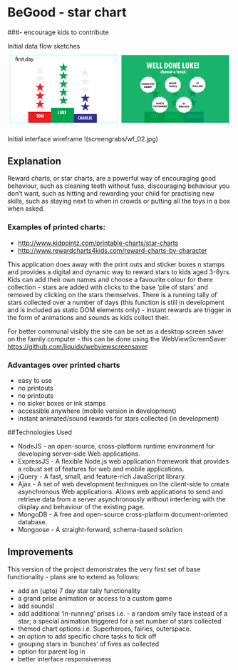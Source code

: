 # BeGood - star chart 
###- encourage kids to contribute 


Initial data flow sketches
![layout idea](screengrabs/wf_01.jpg)

Initial interface wireframe
!(screengrabs/wf_02.jpg)


## Explanation

Reward charts, or star charts, are a powerful way of encouraging good behaviour, such as cleaning teeth without fuss, discouraging behaviour you don’t want, such as hitting and rewarding your child for practising new skills, such as staying next to when in crowds or putting all the toys in a box when asked.

### Examples of printed charts:
- http://www.kidpointz.com/printable-charts/star-charts
- http://www.rewardcharts4kids.com/reward-charts-by-character

This application does away with the print outs and sticker boxes n stamps and provides a digital and dynamic way to reward stars to kids  aged 3-8yrs. Kids can add their own names and choose a favourite colour for there collection - stars are added with clicks to the base ‘pile of stars’ and removed by clicking on the stars themselves. There is a running tally of stars collected over a number of days (this function is still in development and is included as static DOM elements only) - instant rewards are trigger in the form of animations and sounds  as kids collect their.

For better communal visibly the site can be set as a desktop screen saver on the family computer - this can be done using the WebViewScreenSaver https://github.com/liquidx/webviewscreensaver


### Advantages over printed charts

- easy to use
- no printouts
- no printouts
- no sicker boxes or ink stamps
- accessible anywhere (mobile version in development)
- instant animated/sound rewards for stars collected (in development)


##Technologies Used

- NodeJS - an open-source, cross-platform runtime environment for developing server-side Web applications.
- ExpressJS -  A flexible Node.js web application framework that provides a robust set of features for web and mobile applications.
- jQuery - A fast, small, and feature-rich JavaScript library.
- Ajax - A set of web development techniques on the client-side to create asynchronous Web applications. Allows web applications to send and retrieve data from a server asynchronously without interfering with the display and behaviour of the existing page.
- MongoDB - A free and open-source cross-platform document-oriented database.
- Mongoose - A straight-forward, schema-based solution


## Improvements

This version of the project demonstrates the very first set of base functionality - plans are to extend as follows:

- add an (upto) 7 day star tally functionality
- a grand prise animation or access to a custom game
- add sounds!
- add additional ‘in-running’ prises i.e. - a random smily face instead of a star; a special animation triggered for a set number of stars collected
- themed chart options i.e. Superheroes, fairies, outerspace.
- an option to add specific chore tasks to tick off
- grouping stars in ‘bunches’ of fives as collected
- option for parent log in
- better interface responsiveness


